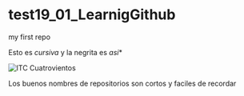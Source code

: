 # test19_01_LearnigGithub
my first repo


Esto es _cursiva_ y la negrita es *asi** 

![ITC Cuatrovientos](http://www.cuatrovientos.org/images/logo2.png)

Los buenos nombres de repositorios son cortos y faciles de recordar
